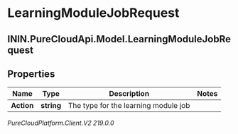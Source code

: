 # LearningModuleJobRequest

## ININ.PureCloudApi.Model.LearningModuleJobRequest

## Properties

|Name | Type | Description | Notes|
|------------ | ------------- | ------------- | -------------|
| **Action** | **string** | The type for the learning module job | |



_PureCloudPlatform.Client.V2 219.0.0_
